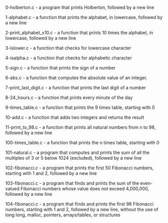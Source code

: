 0-holberton.c - a program that prints Holberton, followed by a new line

1-alphabet.c - a function that prints the alphabet, in lowercase, followed by a new line

2-print_alphabet_x10.c - a function that prints 10 times the alphabet, in lowercase, followed by a new line

3-islower.c - a function that checks for lowercase character

4-isalpha.c - a function that checks for alphabetic character

5-sign.c - a function that prints the sign of a number

6-abs.c - a function that computes the absolute value of an integer.

7-print_last_digit.c - a function that prints the last digit of a number

8-24_hours.c - a function that prints every minute of the day

9-times_table.c - a function that prints the 9 times table, starting with 0

10-add.c - a function that adds two integers and returns the result

11-print_to_98.c - a function that prints all natural numbers from n to 98, followed by a new line

100-times_table.c - a function that prints the n times table, starting with 0

101-natural.c - a program that computes and prints the sum of all the multiples of 3 or 5 below 1024 (excluded), followed by a new line

102-fibonacci.c - a program that prints the first 50 Fibonacci numbers, starting with 1 and 2, followed by a new line

103-fibonacci.c - a program that finds and prints the sum of the even-valued Fibonacci numbers whose value does not exceed 4,000,000, followed by a new line

104-fibonacci.c - a program that finds and prints the first 98 Fibonacci numbers, starting with 1 and 2, followed by a new line, without the use of long long, malloc, pointers, arrays/tables, or structures
